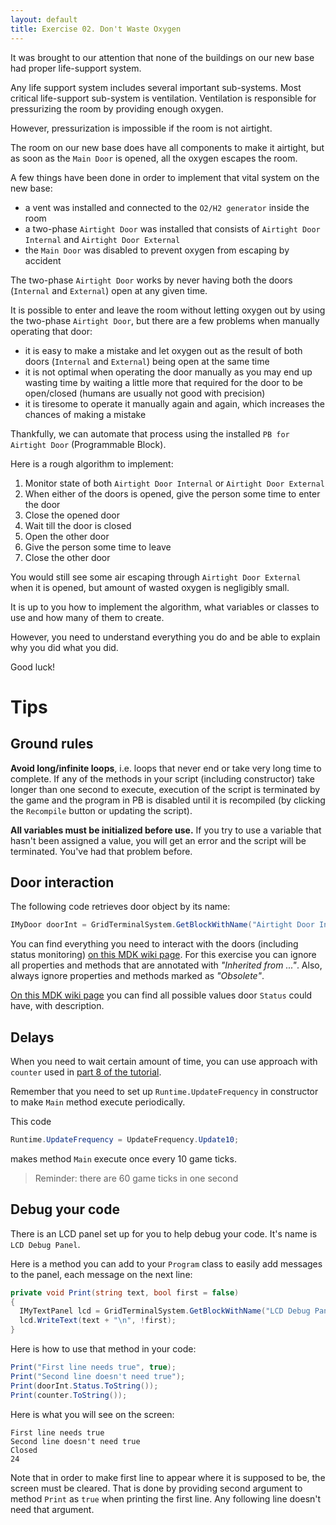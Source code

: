```yaml
---
layout: default
title: Exercise 02. Don't Waste Oxygen
---
```


It was brought to our attention that none of the buildings on our new base had proper life-support system.

Any life support system includes several important sub-systems.
Most critical life-support sub-system is ventilation.
Ventilation is responsible for pressurizing the room by providing enough oxygen.

However, pressurization is impossible if the room is not airtight.

The room on our new base does have all components to make it airtight, but as soon as the `Main Door` is opened, all the oxygen escapes the room.

A few things have been done in order to implement that vital system on the new base:
- a vent was installed and connected to the `O2/H2 generator` inside the room
- a two-phase `Airtight Door` was installed that consists of `Airtight Door Internal` and `Airtight Door External`
- the `Main Door` was disabled to prevent oxygen from escaping by accident

The two-phase `Airtight Door` works by never having both the doors (`Internal` and `External`) open at any given time.

It is possible to enter and leave the room without letting oxygen out by using the two-phase `Airtight Door`, but there are a few problems when manually operating that door:
- it is easy to make a mistake and let oxygen out as the result of both doors (`Internal` and `External`) being open at the same time
- it is not optimal when operating the door manually as you may end up wasting time by waiting a little more that required for the door to be open/closed (humans are usually not good with precision)
- it is tiresome to operate it manually again and again, which increases the chances of making a mistake

Thankfully, we can automate that process using the installed `PB for Airtight Door` (Programmable Block).

Here is a rough algorithm to implement:
1. Monitor state of both `Airtight Door Internal` or `Airtight Door External`
2. When either of the doors is opened, give the person some time to enter the door
3. Close the opened door
4. Wait till the door is closed
5. Open the other door
6. Give the person some time to leave
7. Close the other door

You would still see some air escaping through `Airtight Door External` when it is opened, but amount of wasted oxygen is negligibly small.

It is up to you how to implement the algorithm, what variables or classes to use and how many of them to create.

However, you need to understand everything you do and be able to explain why you did what you did.

Good luck!

# Tips

## Ground rules

__Avoid long/infinite loops__, i.e. loops that never end or take very long time to complete.
If any of the methods in your script (including constructor) take longer than one second to execute, execution of the script is terminated by the game and the program in PB is disabled until it is recompiled (by clicking the `Recompile` button or updating the script).

__All variables must be initialized before use.__ If you try to use a variable that hasn't been assigned a value, you will get an error and the script will be terminated. You've had that problem before.

## Door interaction

The following code retrieves door object by its name:

```csharp
IMyDoor doorInt = GridTerminalSystem.GetBlockWithName("Airtight Door Internal") as IMyDoor;
```

You can find everything you need to interact with the doors (including status monitoring) [on this MDK wiki page](https://github.com/malware-dev/MDK-SE/wiki/Sandbox.ModAPI.Ingame.IMyDoor). 
For this exercise you can ignore all properties and methods that are annotated with _"Inherited from ..."_.
Also, always ignore properties and methods marked as _"Obsolete"_.

[On this MDK wiki page](https://github.com/malware-dev/MDK-SE/wiki/Sandbox.ModAPI.Ingame.DoorStatus) you can find all possible values door `Status` could have, with description.

## Delays

When you need to wait certain amount of time, you can use approach with `counter` used in [part 8 of the tutorial](08-mixed-runway-demo).

Remember that you need to set up `Runtime.UpdateFrequency` in constructor to make `Main` method execute periodically.

This code

```csharp
Runtime.UpdateFrequency = UpdateFrequency.Update10;
```

makes method `Main` execute once every 10 game ticks.

> Reminder: there are 60 game ticks in one second

## Debug your code

There is an LCD panel set up for you to help debug your code. It's name is `LCD Debug Panel`.

Here is a method you can add to your `Program` class to easily add messages to the panel, each message on the next line:

```csharp
private void Print(string text, bool first = false)
{
  IMyTextPanel lcd = GridTerminalSystem.GetBlockWithName("LCD Debug Panel") as IMyTextPanel;
  lcd.WriteText(text + "\n", !first);
}
```

Here is how to use that method in your code:

```csharp
Print("First line needs true", true);
Print("Second line doesn't need true");
Print(doorInt.Status.ToString());
Print(counter.ToString());
```

Here is what you will see on the screen:

```
First line needs true
Second line doesn't need true
Closed
24
```

Note that in order to make first line to appear where it is supposed to be, the screen must be cleared.
That is done by providing second argument to method `Print` as `true` when printing the first line.
Any following line doesn't need that argument.
